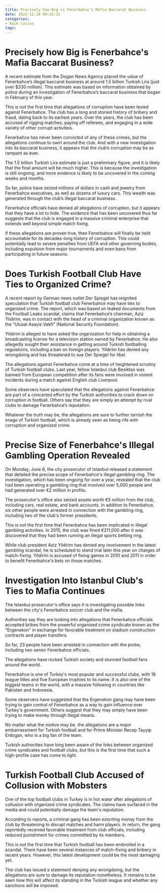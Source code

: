 ```yaml
---
title: Precisely how Big is Fenerbahce's Mafia Baccarat Business
date: 2022-12-20 09:25:31
categories:
- Rock Casino
tags:
---
```



#  Precisely how Big is Fenerbahce's Mafia Baccarat Business?

A recent estimate from the Dogan News Agency placed the value of Fenerbahce’s illegal baccarat business at around 1.5 billion Turkish Lira (just over $330 million). This estimate was based on information obtained by police during an investigation of Fenerbahce’s baccarat business that began in February of this year.

This is not the first time that allegations of corruption have been levied against Fenerbahce. The club has a long and storied history of bribery and fraud, dating back to its earliest years. Over the years, the club has been accused of rigging matches, paying off referees, and engaging in a wide variety of other corrupt activities.

Fenerbahce has never been convicted of any of these crimes, but the allegations continue to swirl around the club. And with a new investigation into its baccarat business, it appears that the club’s corruption may be as rampant as ever.

The 1.5 billion Turkish Lira estimate is just a preliminary figure, and it is likely that the final amount will be much higher. This is because the investigation is still ongoing, and more evidence is likely to be uncovered in the coming weeks and months.

So far, police have seized millions of dollars in cash and jewelry from Fenerbahce executives, as well as dozens of luxury cars. This wealth was generated through the club’s illegal baccarat business.

Fenerbahce officials have denied all allegations of corruption, but it appears that they have a lot to hide. The evidence that has been uncovered thus far suggests that the club is engaged in a massive criminal enterprise that extends well beyond simple match fixing.

If these allegations are proven true, then Fenerbahce will finally be held accountable for its decades-long history of corruption. This could potentially lead to severe penalties from UEFA and other governing bodies, including expulsion from major tournaments and even bans from participating in future seasons.

#  Does Turkish Football Club Have Ties to Organized Crime?

A recent report by German news outlet Der Spiegel has reignited speculation that Turkish football club Fenerbahce may have ties to organized crime. The report, which was based on leaked documents from the Football Leaks scandal, claims that Fenerbahce’s chairman, Aziz Yildirim, was in contact with the head of a criminal organization known as the “Ulusal Asayis Vakfi” (National Security Foundation).

Yildirim is alleged to have asked the organization for help in obtaining a broadcasting license for a television station owned by Fenerbahce. He also allegedly sought their assistance in getting around Turkish footballing regulations, including a ban on foreign players. Yildirim has denied any wrongdoing and has threatened to sue Der Spiegel for libel.

The allegations against Fenerbahce come at a time of heightened scrutiny of Turkish football clubs. Last year, fellow Istanbul club Besiktas was banned from European competition after its fans were involved in violent incidents during a match against English club Liverpool.

Some observers have speculated that the allegations against Fenerbahce are part of a concerted effort by the Turkish authorities to crack down on corruption in football. Others say that they are simply an attempt by rival clubs to damage Fenerbahce’s reputation.

Whatever the truth may be, the allegations are sure to further tarnish the image of Turkish football, which is already seen as being rife with corruption and organized crime.

#  Precise Size of Fenerbahce's Illegal Gambling Operation Revealed

On Monday, June 6, the city prosecutor of Istanbul released a statement that detailed the precise scope of Fenerbahce's illegal gambling ring. The investigation, which has been ongoing for over a year, revealed that the club had been operating a gambling ring that involved over 5,000 people and had generated over €2 million in profits.

The prosecutor's office also seized assets worth €5 million from the club, including cars, real estate, and bank accounts. In addition to Fenerbahce, six other people were arrested in connection with the gambling ring, including two of the club's former presidents.

This is not the first time that Fenerbahce has been implicated in illegal gambling activities. In 2015, the club was fined €211,000 after it was discovered that they had been running an illegal sports betting ring.

While club president Aziz Yildirim has denied any involvement in the latest gambling scandal, he is scheduled to stand trial later this year on charges of match-fixing. Yildirim is accused of fixing games in 2010 and 2011 in order to benefit Fenerbahce's bets on those matches.

#  Investigation Into Istanbul Club's Ties to Mafia Continues

The Istanbul prosecutor's office says it is investigating possible links between the city's Fenerbahce soccer club and the mafia.

Authorities say they are looking into allegations that Fenerbahce officials accepted bribes from the powerful organised crime syndicate known as the "Ergenekon" in exchange for favorable treatment on stadium construction contracts and player transfers.

So far, 23 people have been arrested in connection with the probe, including two senior Fenerbahce officials.

The allegations have rocked Turkish society and stunned football fans around the world.

Fenerbahce is one of Turkey's most popular and successful clubs, with 18 league titles and five European trophies to its name. It is also one of the biggest teams in the world, with a massive following in countries like Pakistan and Indonesia.

Some observers have suggested that the Ergenekon gang may have been trying to gain control of Fenerbahce as a way to gain influence over Turkey's government. Others suggest that they may simply have been trying to make money through illegal means.

No matter what the motive may be, the allegations are a major embarrassment for Turkish football and for Prime Minister Recep Tayyip Erdogan, who is a big fan of the team.


Turkish authorities have long been aware of the links between organized crime syndicates and football clubs, but this is the first time that such a high-profile case has come to light.

#  Turkish Football Club Accused of Collusion with Mobsters

One of the top football clubs in Turkey is in hot water after allegations of collusion with organized crime syndicates. The claims have surfaced in the media and could potentially damage the team's reputation.

According to reports, a criminal gang has been extorting money from the club by threatening to disrupt matches and harm players. In return, the gang reportedly received favorable treatment from club officials, including reduced punishment for crimes committed by its members.

This is not the first time that Turkish football has been embroiled in a scandal. There have been several instances of match-fixing and bribery in recent years. However, this latest development could be the most damaging yet.

The club has issued a statement denying any wrongdoing, but the allegations are sure to damage its reputation nonetheless. It remains to be seen how this will affect its standing in the Turkish league and whether any sanctions will be imposed.